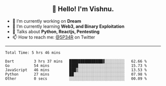 <h2 align="center">👋 Hello! I'm Vishnu.</h2>


- 🔭 I’m currently working on **Dream**
- 🌱 I’m currently learning **Web3, and Binary Exploitation**
- 💬 Talks about **Python, Reactjs, Pentesting**
- 📫 How to reach me: [@5P34R](https://twitter.com/Vishnu27302693) on Twitter

---
<!--START_SECTION:waka-->

```text
Total Time: 5 hrs 46 mins

Dart         3 hrs 37 mins   ███████████████▓░░░░░░░░░   62.66 %
Go           54 mins         ████░░░░░░░░░░░░░░░░░░░░░   15.73 %
JavaScript   46 mins         ███▒░░░░░░░░░░░░░░░░░░░░░   13.53 %
Python       27 mins         ██░░░░░░░░░░░░░░░░░░░░░░░   07.98 %
Other        0 secs          ░░░░░░░░░░░░░░░░░░░░░░░░░   00.09 %
```

<!--END_SECTION:waka-->

